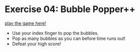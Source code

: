 # Exercise 04: Bubble Popper++

[play the game here!](https://doumeki21.github.io/CART263/exercises/04-bubble-popper/)
- Use your index finger to pop the bubbles.
- Pop as many bubbles as you can before time runs out!
- Defeat your high score!
